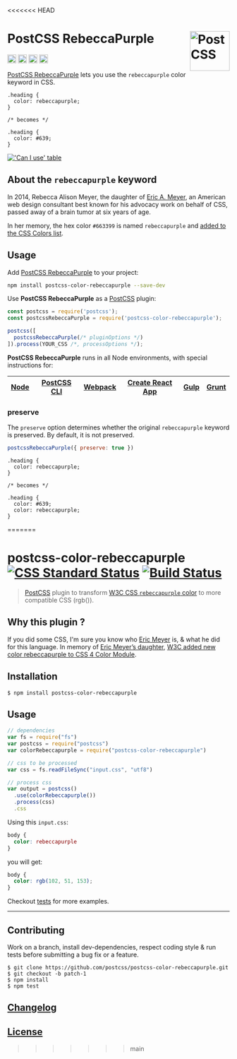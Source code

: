 <<<<<<< HEAD
# PostCSS RebeccaPurple [<img src="https://postcss.github.io/postcss/logo.svg" alt="PostCSS" width="90" height="90" align="right">][postcss]

[<img alt="npm version" src="https://img.shields.io/npm/v/postcss-color-rebeccapurple.svg" height="20">][npm-url]
[<img alt="CSS Standard Status" src="https://cssdb.org/badge/rebeccapurple-color.svg" height="20">][css-url]
[<img alt="Build Status" src="https://github.com/csstools/postcss-plugins/actions/workflows/test.yml/badge.svg" height="20">][cli-url]
[<img alt="Support Chat" src="https://img.shields.io/badge/support-chat-blue.svg" height="20">][git-url]

[PostCSS RebeccaPurple] lets you use the `rebeccapurple` color keyword in CSS.

```pcss
.heading {
  color: rebeccapurple;
}

/* becomes */

.heading {
  color: #639;
}
```

[!['Can I use' table](https://caniuse.bitsofco.de/image/css-rebeccapurple.png)](https://caniuse.com/#feat=css-rebeccapurple)

## About the `rebeccapurple` keyword

In 2014, Rebecca Alison Meyer, the daughter of [Eric A. Meyer](https://en.wikipedia.org/wiki/Eric_A._Meyer), an American web design consultant best known for his advocacy work on behalf of CSS, passed away of a brain tumor at six years of age.

In her memory, the hex color `#663399` is named `rebeccapurple` and [added to the CSS Colors list](https://lists.w3.org/Archives/Public/www-style/2014Jun/0312.html).

## Usage

Add [PostCSS RebeccaPurple] to your project:

```bash
npm install postcss-color-rebeccapurple --save-dev
```

Use **PostCSS RebeccaPurple** as a [PostCSS] plugin:

```js
const postcss = require('postcss');
const postcssRebeccaPurple = require('postcss-color-rebeccapurple');

postcss([
  postcssRebeccaPurple(/* pluginOptions */)
]).process(YOUR_CSS /*, processOptions */);
```

**PostCSS RebeccaPurple** runs in all Node environments, with special instructions for:

| [Node](INSTALL.md#node) | [PostCSS CLI](INSTALL.md#postcss-cli) | [Webpack](INSTALL.md#webpack) | [Create React App](INSTALL.md#create-react-app) | [Gulp](INSTALL.md#gulp) | [Grunt](INSTALL.md#grunt) |
| --- | --- | --- | --- | --- | --- |


### preserve

The `preserve` option determines whether the original `rebeccapurple` keyword
is preserved. By default, it is not preserved.

```js
postcssRebeccaPurple({ preserve: true })
```

```pcss
.heading {
  color: rebeccapurple;
}

/* becomes */

.heading {
  color: #639;
  color: rebeccapurple;
}
```

[cli-url]: https://github.com/csstools/postcss-plugins/actions/workflows/test.yml?query=workflow/test
[css-url]: https://cssdb.org/#rebeccapurple-color
[git-url]: https://gitter.im/postcss/postcss
[npm-url]: https://www.npmjs.com/package/postcss-color-rebeccapurple

[PostCSS]: https://github.com/postcss/postcss
[PostCSS RebeccaPurple]: https://github.com/csstools/postcss-plugins/tree/main/plugins/postcss-color-rebeccapurple
=======
# postcss-color-rebeccapurple [![CSS Standard Status](https://cssdb.org/badge/rebeccapurple-color.svg)](https://cssdb.org/#rebeccapurple-color) [![Build Status](https://api.travis-ci.org/postcss/postcss-color-rebeccapurple.svg)](https://travis-ci.org/postcss/postcss-color-rebeccapurple)

> [PostCSS](https://github.com/postcss/postcss) plugin to transform [W3C CSS `rebeccapurple` color](https://www.w3.org/TR/css-color-4/#valdef-color-rebeccapurple) to more compatible CSS (rgb()).

## Why this plugin ?

If you did some CSS, I'm sure you know who [Eric Meyer](https://en.wikipedia.org/wiki/Eric_A._Meyer) is, & what he did for this language.
In memory of [Eric Meyer’s daughter](https://meyerweb.com/eric/thoughts/2014/06/09/in-memoriam-2/), [W3C added new color rebeccapurple to CSS 4 Color Module](https://lists.w3.org/Archives/Public/www-style/2014Jun/0312.html).

## Installation

```console
$ npm install postcss-color-rebeccapurple
```

## Usage

```js
// dependencies
var fs = require("fs")
var postcss = require("postcss")
var colorRebeccapurple = require("postcss-color-rebeccapurple")

// css to be processed
var css = fs.readFileSync("input.css", "utf8")

// process css
var output = postcss()
  .use(colorRebeccapurple())
  .process(css)
  .css
```

Using this `input.css`:

```css
body {
  color: rebeccapurple
}

```

you will get:

```css
body {
  color: rgb(102, 51, 153);
}
```

Checkout [tests](test) for more examples.

---

## Contributing

Work on a branch, install dev-dependencies, respect coding style & run tests before submitting a bug fix or a feature.

```console
$ git clone https://github.com/postcss/postcss-color-rebeccapurple.git
$ git checkout -b patch-1
$ npm install
$ npm test
```

## [Changelog](CHANGELOG.md)

## [License](LICENSE)
>>>>>>> main
